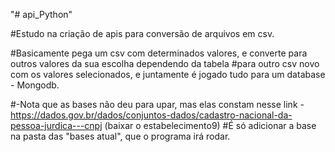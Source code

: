 "# api_Python" 

#Estudo na criação de apis para conversão de arquivos em csv.

#Basicamente pega um csv com determinados valores, e converte para outros valores da sua escolha dependendo da tabela
#para outro csv novo com os valores selecionados, e juntamente é jogado tudo para um database - Mongodb.

#-Nota que as bases não deu para upar, mas elas constam nesse link - https://dados.gov.br/dados/conjuntos-dados/cadastro-nacional-da-pessoa-jurdica---cnpj (baixar o estabelecimento9)
#É só adicionar a base na pasta das "bases atual", que o programa irá rodar.
